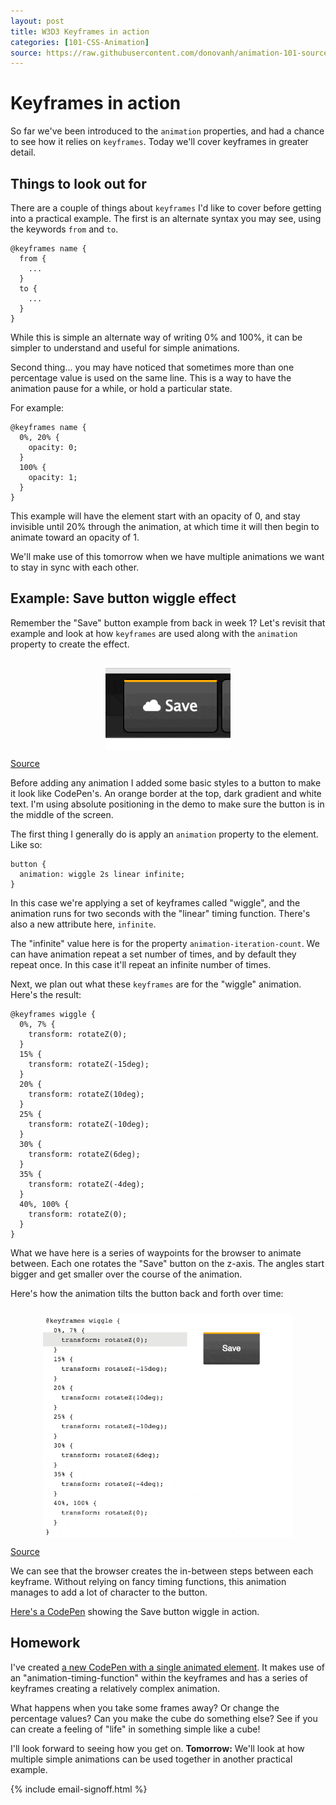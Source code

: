 ```yaml
---
layout: post
title: W3D3 Keyframes in action
categories: [101-CSS-Animation]
source: https://raw.githubusercontent.com/donovanh/animation-101-source/master/src/_posts/2015-03-01-101W3D3.md
---
```


# Keyframes in action

So far we've been introduced to the `animation` properties, and had a chance to see how it relies on `keyframes`. Today we'll cover keyframes in greater detail.

## Things to look out for

There are a couple of things about `keyframes` I'd like to cover before getting into a practical example. The first is an alternate syntax you may see, using the keywords `from` and `to`.

    @keyframes name {
      from {
        ...
      }
      to {
        ...
      }
    }

While this is simple an alternate way of writing 0% and 100%, it can be simpler to understand and useful for simple animations.

Second thing... you may have noticed that sometimes more than one percentage value is used on the same line. This is a way to have the animation pause for a while, or hold a particular state.

For example:

    @keyframes name {
      0%, 20% {
        opacity: 0;
      }
      100% {
        opacity: 1;
      }
    }

This example will have the element start with an opacity of 0, and stay invisible until 20% through the animation, at which time it will then begin to animate toward an opacity of 1.

We'll make use of this tomorrow when we have multiple animations we want to stay in sync with each other.

## Example: Save button wiggle effect

Remember the "Save" button example from back in week 1? Let's revisit that example and look at how `keyframes` are used along with the `animation` property to create the effect.

<div class="example">
  <img src="images/save_button-min.gif" style="max-width: 200px; margin: 24px auto 0; display: block;">
  <p class="source"><a href="http://codepen.io/donovanh/pen/KwEQdQ">Source</a></p>
</div>

Before adding any animation I added some basic styles to a button to make it look like CodePen's. An orange border at the top, dark gradient and white text. I'm using absolute positioning in the demo to make sure the button is in the middle of the screen.

The first thing I generally do is apply an `animation` property to the element. Like so:

    button {
      animation: wiggle 2s linear infinite;
    }

In this case we're applying a set of keyframes called "wiggle", and the animation runs for two seconds with the "linear" timing function. There's also a new attribute here, `infinite`. 

The "infinite" value here is for the property `animation-iteration-count`. We can have animation repeat a set number of times, and by default they repeat once. In this case it'll repeat an infinite number of times.

Next, we plan out what these `keyframes` are for the "wiggle" animation. Here's the result:

    @keyframes wiggle {
      0%, 7% {
        transform: rotateZ(0);
      }
      15% {
        transform: rotateZ(-15deg);
      }
      20% {
        transform: rotateZ(10deg);
      }
      25% {
        transform: rotateZ(-10deg);
      }
      30% {
        transform: rotateZ(6deg);
      }
      35% {
        transform: rotateZ(-4deg);
      }
      40%, 100% {
        transform: rotateZ(0);
      }
    }

What we have here is a series of waypoints for the browser to animate between. Each one rotates the "Save" button on the z-axis. The angles start bigger and get smaller over the course of the animation. 

Here's how the animation tilts the button back and forth over time:

<div class="example">
  <img src="images/wiggle-min.gif" style="max-width: 400px; margin: 24px auto 0; display: block;">
  <p class="source"><a href="http://codepen.io/donovanh/pen/pvXJqp?editors=110">Source</a></p>
</div>

We can see that the browser creates the in-between steps between each keyframe. Without relying on fancy timing functions, this animation manages to add a lot of character to the button.

[Here's a CodePen](http://codepen.io/donovanh/pen/KwEQdQ) showing the Save button wiggle in action.

<div class="callout">
  <h2>Homework</h2>
  <p>I've created <a href="http://codepen.io/donovanh/pen/azgjMz?editors=010">a new CodePen with a single animated element</a>. It makes use of an "animation-timing-function" within the keyframes and has a series of keyframes creating a relatively complex animation.</p>
  <p>What happens when you take some frames away? Or change the percentage values? Can you make the cube do something else? See if you can create a feeling of "life" in something simple like a cube!</p>
</div>

I'll look forward to seeing how you get on. **Tomorrow:** We'll look at how multiple simple animations can be used together in another practical example.

{% include email-signoff.html %}

